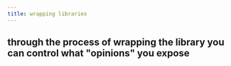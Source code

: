 ```yaml
---
title: wrapping libraries
---
```


## through the process of wrapping the library you can control what "opinions" you expose
